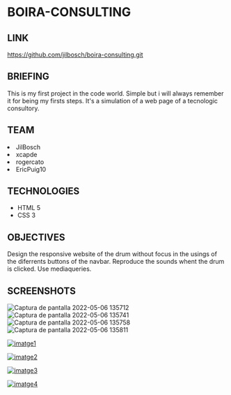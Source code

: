 # BOIRA-CONSULTING
## LINK
https://github.com/jilbosch/boira-consulting.git
## BRIEFING
This is my first project in the code world. Simple but i will always remember it for being my firsts steps. It's a simulation of a web page of a tecnologic consultory.
## TEAM
<li>JilBosch</li>
<li>xcapde</li>
<li>rogercato</li>
<li>EricPuig10</li>

## TECHNOLOGIES
- HTML 5
- CSS 3

## OBJECTIVES
Design the responsive website of the drum without focus in the usings of the diferrents buttons of the navbar.
Reproduce the sounds whent the drum is clicked.
Use mediaqueries.

##  SCREENSHOTS
![Captura de pantalla 2022-05-06 135712](https://user-images.githubusercontent.com/102654586/167127183-bb1cb8a1-9dee-4e2b-905e-30ad3b73821d.png)
![Captura de pantalla 2022-05-06 135741](https://user-images.githubusercontent.com/102654586/167127187-36a29af4-8044-4716-9ff4-6f5172afbf93.png)
![Captura de pantalla 2022-05-06 135758](https://user-images.githubusercontent.com/102654586/167127191-08728bc0-4aab-4487-b80f-bd0bea438716.png)
![Captura de pantalla 2022-05-06 135811](https://user-images.githubusercontent.com/102654586/167127195-c8662d4a-8573-478e-8b91-73c460a9ced7.png)

[![imatge1](https://user-images.githubusercontent.com/102654586/167127183-bb1cb8a1-9dee-4e2b-905e-30ad3b73821d.png "imatge1")](https://user-images.githubusercontent.com/102654586/167127183-bb1cb8a1-9dee-4e2b-905e-30ad3b73821d.png "imatge1")


[![imatge2](https://user-images.githubusercontent.com/102654586/167127187-36a29af4-8044-4716-9ff4-6f5172afbf93.png "imatge2")](https://user-images.githubusercontent.com/102654586/167127187-36a29af4-8044-4716-9ff4-6f5172afbf93.png "imatge2")


[![imatge3](https://user-images.githubusercontent.com/102654586/167127191-08728bc0-4aab-4487-b80f-bd0bea438716.png "imatge3")](https://user-images.githubusercontent.com/102654586/167127191-08728bc0-4aab-4487-b80f-bd0bea438716.png "imatge3")

[![imatge4]( https://user-images.githubusercontent.com/102654586/167127195-c8662d4a-8573-478e-8b91-73c460a9ced7.png "imatge4")]( https://user-images.githubusercontent.com/102654586/167127195-c8662d4a-8573-478e-8b91-73c460a9ced7.png "imatge4")

